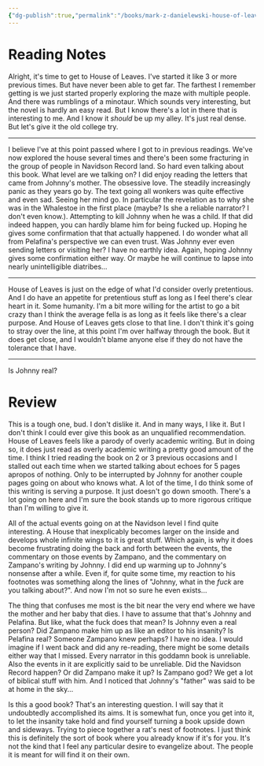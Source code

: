 ```yaml
---
{"dg-publish":true,"permalink":"/books/mark-z-danielewski-house-of-leaves/","tags":["books"],"created":"2024-01-05","updated":"2025-03-03"}
---
```



# Reading Notes

Alright, it's time to get to House of Leaves. I've started it like 3 or more previous times. But have never been able to get far. The farthest I remember getting is we just started properly exploring the maze with multiple people. And there was rumblings of a minotaur. Which sounds very interesting, but the novel is hardly an easy read. But I know there's a lot in there that is interesting to me. And I know it *should* be up my alley. It's just real dense. But let's give it the old college try.

----

I believe I've at this point passed where I got to in previous readings. We've now explored the house several times and there's been some fracturing in the group of people in Navidson Record land. So hard even talking about this book. What level are we talking on? I did enjoy reading the letters that came from Johnny's mother. The obsessive love. The steadily increasingly panic as they years go by. The text going all wonkers was quite effective and even sad. Seeing her mind go. In particular the revelation as to why she was in the Whalestoe in the first place (maybe? Is she a reliable narrator? I don't even know.). Attempting to kill Johnny when he was a child. If that did indeed happen, you can hardly blame him for being fucked up. Hoping he gives some confirmation that that actually happened. I do wonder what all from Pelafina's perspective we can even trust. Was Johnny ever even sending letters or visiting her? I have no earthly idea. Again, hoping Johnny gives some confirmation either way. Or maybe he will continue to lapse into nearly unintelligible diatribes...

----

House of Leaves is just on the edge of what I'd consider overly pretentious. And I do have an appetite for pretentious stuff as long as I feel there's clear heart in it. Some humanity. I'm a bit more willing for the artist to go a bit crazy than I think the average fella is as long as it feels like there's a clear purpose. And House of Leaves gets close to that line. I don't think it's going to stray over the line, at this point I'm over halfway through the book. But it does get close, and I wouldn't blame anyone else if they do not have the tolerance that I have.

----

Is Johnny real?

# Review

This is a tough one, bud. I don't dislike it. And in many ways, I like it. But I don't think I could ever give this book as an unqualified recommendation. House of Leaves feels like a parody of overly academic writing. But in doing so, it does just read as overly academic writing a pretty good amount of the time. I think I tried reading the book on 2 or 3 previous occasions and I stalled out each time when we started talking about echoes for 5 pages apropos of nothing. Only to be interrupted by Johnny for another couple pages going on about who knows what. A lot of the time, I do think some of this writing is serving a purpose. It just doesn't go down smooth. There's a lot going on here and I'm sure the book stands up to more rigorous critique than I'm willing to give it.

All of the actual events going on at the Navidson level I find quite interesting. A House that inexplicably becomes larger on the inside and develops whole infinite wings to it is great stuff. Which again, is why it does become frustrating doing the back and forth between the events, the commentary on those events by Zampano, and the commentary on Zampano's writing by Johnny. I did end up warming up to Johnny's nonsense after a while. Even if, for quite some time, my reaction to his footnotes was something along the lines of "Johnny, what in the *fuck* are you talking about?". And now I'm not so sure he even exists...

The thing that confuses me most is the bit near the very end where we have the mother and her baby that dies. I have to assume that that's Johnny and Pelafina. But like, what the fuck does that mean? Is Johnny even a real person? Did Zampano make him up as like an editor to his insanity? Is Pelafina real? Someone Zampano knew perhaps? I have no idea. I would imagine if I went back and did any re-reading, there might be some details either way that I missed. Every narrator in this goddamn book is unreliable. Also the events in it are explicitly said to be unreliable. Did the Navidson Record happen? Or did Zampano make it up? Is Zampano god? We get a lot of biblical stuff with him. And I noticed that Johnny's "father" was said to be at home in the sky...

Is this a good book? That's an interesting question. I will say that it undoubtedly accomplished its aims. It is somewhat fun, once you get into it, to let the insanity take hold and find yourself turning a book upside down and sideways. Trying to piece together a rat's nest of footnotes. I just think this is definitely the sort of book where you already know if it's for you. It's not the kind that I feel any particular desire to evangelize about. The people it is meant for will find it on their own.
